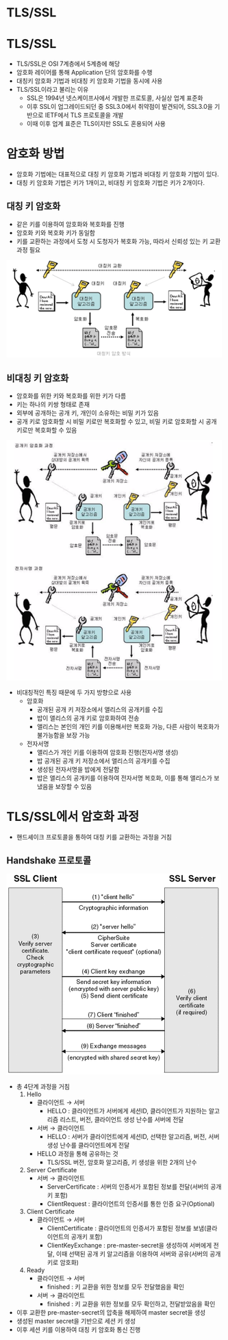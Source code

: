 # TLS/SSL

# TLS/SSL

- TLS/SSL은 OSI 7계층에서 5계층에 해당
- 암호화 레이어를 통해 Application 단의 암호화를 수행
- 대칭키 암호화 기법과 비대칭 키 암호화 기법을 동시에 사용
- TLS/SSL이라고 불리는 이유
    - SSL은 1994년 넷스케이프사에서 개발한 프로토콜, 사실상 업계 표준화
    - 이후 SSL이 업그레이드되던 중 SSL3.0에서 취약점이 발견되어, SSL3.0을 기반으로 IETF에서 TLS 프로토콜을 개발
    - 이때 이후 업계 표준은 TLS이지만 SSL도 혼용되어 사용

# 암호화 방법

- 암호화 기법에는 대표적으로 대칭 키 암호화 기법과 비대칭 키 암호화 기법이 있다.
- 대칭 키 암호화 기법은 키가 1개이고, 비대칭 키 암호화 기법은 키가 2개이다.

## 대칭 키 암호화

- 같은 키를 이용하여 암호화와 복호화를 진행
- 암호화 키와 복호화 키가 동일함
- 키를 교환하는 과정에서 도청 시 도청자가 복호화 가능, 따라서 신뢰성 있는 키 교환 과정 필요

![one_key](images/one_key.png)

## 비대칭 키 암호화

- 암호화를 위한 키와 복호화를 위한 키가 다름
- 키는 하나의 키쌍 형태로 존재
- 외부에 공개하는 공개 키, 개인이 소유하는 비밀 키가 있음
- 공개 키로 암호화할 시 비밀 키로만 복호화할 수 있고, 비밀 키로 암호화할 시 공개 키로만 복호화할 수 있음

![two_key](images/two_key.png)

- 비대칭적인 특징 때문에 두 가지 방향으로 사용
    - 암호화
        - 공개된 공개 키 저장소에서 앨리스의 공개키를 수집
        - 밥이 앨리스의 공개 키로 암호화하여 전송
        - 앨리스는 본인의 개인 키를 이용해서만 복호화 가능, 다른 사람이 복호화가 불가능함을 보장 가능
    - 전자서명
        - 앨리스가 개인 키를 이용하여 암호화 진행(전자서명 생성)
        - 밥 공개된 공개 키 저장소에서 앨리스의 공개키를 수집
        - 생성된 전자서명을 밥에게 전달함
        - 밥은 앨리스의 공개키를 이용하여 전자서명 복호화, 이를 통해 앨리스가 보냈음을 보장할 수 있음

# TLS/SSL에서 암호화 과정

- 핸드셰이크 프로토콜을 통하여 대칭 키를 교환하는 과정을 거침

## Handshake 프로토콜

![tls_handshake](images/tls_handshake.png)

- 총 4단계 과정을 거침
    1. Hello
        - 클라이언트 → 서버
            - HELLO : 클라이언트가 서버에게 세션ID, 클라이언트가 지원하는 알고리즘 리스트, 버전, 클라이언트 생성 난수를 서버에 전달
        - 서버 → 클라이언트
            - HELLO : 서버가 클라이언트에게 세션ID, 선택한 알고리즘, 버전, 서버 생성 난수를 클라이언트에게 전달
        - HELLO 과정을 통해 공유하는 것
            - TLS/SSL 버전, 암호화 알고리즘, 키 생성을 위한 2개의 난수
    2. Server Certificate
        - 서버 → 클라이언트
            - ServerCertificate : 서버의 인증서가 포함된 정보를 전달(서버의 공개키 포함)
            - ClientRequest : 클라이언트의 인증서를 통한 인증 요구(Optional)
    3. Client Certificate
        - 클라이언트 → 서버
            - ClientCertificate : 클라이언트의 인증서가 포함된 정보를 보냄(클라이언트의 공개키 포함)
            - ClientKeyExchange : pre-master-secret을 생성하여 서버에게 전달, 이때 선택된 공개 키 알고리즘을 이용하여 서버와 공유(서버의 공개키로 암호화)
    4. Ready
        - 클라이언트 → 서버
            - finished : 키 교환을 위한 정보를 모두 전달했음을 확인
        - 서버 → 클라이언트
            - finished : 키 교환을 위한 정보를 모두 확인하고, 전달받았음을 확인
- 이후 교환한 pre-master-secret의 압축을 해제하여 master secret을 생성
- 생성된 master secret을 기반으로 세션 키 생성
- 이후 세션 키를 이용하여 대칭 키 암호화 통신 진행